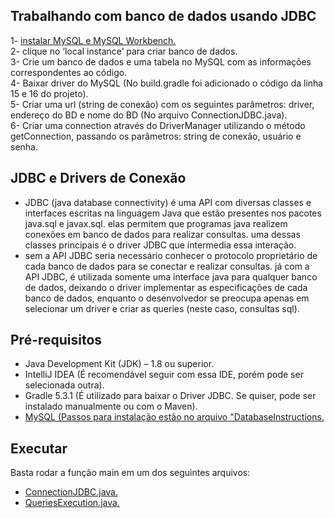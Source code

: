  ## Trabalhando com banco de dados usando JDBC
1- <a href="https://dev.mysql.com/downloads/workbench/">instalar MySQL e MySQL Workbench.</a> <br>
2- clique no ‘local instance’ para criar banco de dados. <br>
3- Crie um banco de dados e uma tabela no MySQL com as informações correspondentes ao código. <br>
4- Baixar driver do MySQL (No build.gradle foi adicionado o código da linha 15 e 16 do projeto). <br>
5- Criar uma url (string de conexão) com os seguintes parâmetros: driver, endereço do BD e nome do BD (No arquivo ConnectionJDBC.java). <br>
6- Criar uma connection através do DriverManager utilizando o método getConnection, passando os parâmetros: string de conexão, usuário e senha.

## JDBC e Drivers de Conexão
- JDBC (java database connectivity) é uma API com diversas classes e interfaces escritas na linguagem Java que estão presentes nos pacotes java.sql e javax.sql. elas permitem que programas java realizem conexões em banco de dados para realizar consultas. uma dessas classes principais é o driver JDBC que intermedia essa interação.
- sem a API JDBC seria necessário conhecer o protocolo proprietário de cada banco de dados para se conectar e realizar consultas. já com a API JDBC, é utilizada somente uma interface java para qualquer banco de dados, deixando o driver implementar as especificações de cada banco de dados, enquanto o desenvolvedor se preocupa apenas em selecionar um driver e criar as queries (neste caso, consultas sql).

## Pré-requisitos 
- Java Development Kit (JDK) – 1.8 ou superior.
- IntelliJ IDEA (É recomendável seguir com essa IDE, porém pode ser selecionada outra). <br>
- Gradle 5.3.1 (É utilizado para baixar o Driver JDBC. Se quiser, pode ser instalado manualmente ou com o Maven). <br>
- <a href="https://github.com/danielkv7/jdbc-basico/blob/master/src/main/java/part1/DatabaseInstructions">MySQL (Passos para instalação estão no arquivo "DatabaseInstructions.</a>

## Executar
Basta rodar a função main em um dos seguintes arquivos:
- <a href="https://github.com/danielkv7/jdbc-basico/blob/master/src/main/java/part2/ConnectionJDBC.java">ConnectionJDBC.java.</a> <br>
- <a href="https://github.com/danielkv7/jdbc-basico/blob/master/src/main/java/part3/QueriesExecution.java">QueriesExecution.java.</a> <br>
